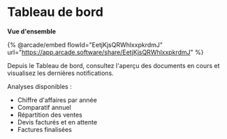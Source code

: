# Tableau de bord

**Vue d'ensemble**

{% @arcade/embed flowId="EetjKjsQRWhlxxpkrdmJ" url="https://app.arcade.software/share/EetjKjsQRWhlxxpkrdmJ" %}

Depuis le Tableau de bord, consultez l'aperçu des documents en cours et visualisez les dernières notifications.

Analyses disponibles :

* Chiffre d'affaires par année
* Comparatif annuel
* Répartition des ventes
* Devis facturés et en attente
* Factures finalisées
